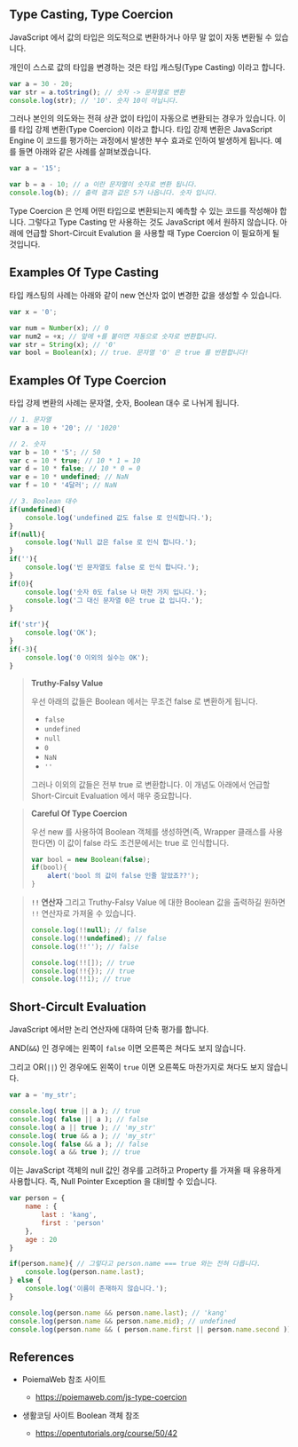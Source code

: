 ## Type Casting, Type Coercion

JavaScript 에서 값의 타입은 의도적으로 변환하거나 아무 말 없이 자동 변환될 수 있습니다. 

개인이 스스로 값의 타입을 변경하는 것은 타입 캐스팅(Type Casting) 이라고 합니다.

```javascript
var a = 30 - 20;
var str = a.toString(); // 숫자 -> 문자열로 변환
console.log(str); // '10'. 숫자 10이 아닙니다.
```

그러나 본인의 의도와는 전혀 상관 없이 타입이 자동으로 변환되는 경우가 있습니다. 이를 타입 강제 변환(Type Coercion) 이라고 합니다. 타입 강제 변환은 JavaScript Engine 이 코드를 평가하는 과정에서 발생한 부수 효과로 인하여 발생하게 됩니다. 예를 들면 아래와 같은 사례를 살펴보겠습니다.

```javascript
var a = '15';

var b = a - 10; // a 이란 문자열이 숫자로 변환 됩니다.
console.log(b); // 출력 결과 값은 5가 나옵니다. 숫자 입니다.
```

Type Coercion 은 언제 어떤 타입으로 변환되는지 예측할 수 있는 코드를 작성해야 합니다. 그렇다고 Type Casting 만 사용하는 것도 JavaScript 에서 원하지 않습니다. 아래에 언급할 Short-Circuit Evalution 을 사용할 때 Type Coercion 이 필요하게 될 것입니다.

## Examples Of Type Casting

타입 캐스팅의 사례는 아래와 같이 new 연산자 없이 변경한 값을 생성할 수 있습니다.

```javascript
var x = '0';

var num = Number(x); // 0
var num2 = +x; // 앞에 +를 붙이면 자동으로 숫자로 변환합니다.
var str = String(x); // '0'
var bool = Boolean(x); // true. 문자열 '0' 은 true 를 반환합니다!
```
## Examples Of Type Coercion

타입 강제 변환의 사례는 문자열, 숫자, Boolean 대수 로 나뉘게 됩니다.

```javascript
// 1. 문자열
var a = 10 + '20'; // '1020'

// 2. 숫자
var b = 10 * '5'; // 50
var c = 10 * true; // 10 * 1 = 10
var d = 10 * false; // 10 * 0 = 0
var e = 10 * undefined; // NaN
var f = 10 * '4달러'; // NaN

// 3. Boolean 대수
if(undefined){
    console.log('undefined 값도 false 로 인식합니다.');
}
if(null){
    console.log('Null 값은 false 로 인식 합니다.');
}
if(''){
    console.log('빈 문자열도 false 로 인식 합니다.');
}
if(0){
    console.log('숫자 0도 false 나 마찬 가지 입니다.');
    console.log('그 대신 문자열 0은 true 값 입니다.');
}

if('str'){
    console.log('OK');
}
if(-3){
    console.log('0 이외의 실수는 OK');
}
```

> **Truthy-Falsy Value**
>
> 우선 아래의 값들은 Boolean 에서는 무조건 false 로 변환하게 됩니다.
> 
> - `false`
> - `undefined`
> - `null`
> - `0`
> - `NaN`
> - `''`
> 
> 그러나 이외의 값들은 전부 true 로 변환합니다. 이 개념도 아래에서 언급할 Short-Circuit Evaluation 에서 매우 중요합니다.

> **Careful Of Type Coercion**
> 
> 우선 new 를 사용하여 Boolean 객체를 생성하면(즉, Wrapper 클래스를 사용한다면) 이 값이 false 라도 조건문에서는 true 로 인식합니다.
> 
> ```javascript
> var bool = new Boolean(false);
> if(bool){
>     alert('bool 의 값이 false 인줄 알았죠??');
> }
> ```

> **`!!` 연산자**
> 그리고 Truthy-Falsy Value 에 대한 Boolean 값을 출력하길 원하면 `!!` 연산자로 가져올 수 있습니다.
> 
> ```javascript
> console.log(!!null); // false
> console.log(!!undefined); // false
> console.log(!!''); // false
> 
> console.log(!![]); // true
> console.log(!!{}); // true
> console.log(!!1); // true
> ```

## Short-Circult Evaluation

JavaScript 에서만 논리 연산자에 대하여 단축 평가를 합니다.

AND(`&&`) 인 경우에는 왼쪽이 `false` 이면 오른쪽은 쳐다도 보지 않습니다.

그리고 OR(`||`) 인 경우에도 왼쪽이 `true` 이면 오른쪽도 마찬가지로 쳐다도 보지 않습니다.

```javascript
var a = 'my_str';

console.log( true || a ); // true
console.log( false || a ); // false
console.log( a || true ); // 'my_str'
console.log( true && a ); // 'my_str'
console.log( false && a ); // false 
console.log( a && true ); // true
```

이는 JavaScript 객체의 null 값인 경우를 고려하고 Property 를 가져올 때 유용하게 사용합니다. 즉, Null Pointer Exception 을 대비할 수 있습니다.

```javascript
var person = {
    name : {
        last : 'kang',
        first : 'person'
    },
    age : 20
}

if(person.name){ // 그렇다고 person.name === true 와는 전혀 다릅니다.
    console.log(person.name.last);
} else {
    console.log('이름이 존재하지 않습니다.');
}

console.log(person.name && person.name.last); // 'kang'
console.log(person.name && person.name.mid); // undefined
console.log(person.name && ( person.name.first || person.name.second )); // 이 논리식도 유용한데 Null 값이 아닌 경우에는 OR 연산자의 전자와 후자의 존재에 따라 값이 나오게 합니다.
```

## References

- PoiemaWeb 참조 사이트
    - https://poiemaweb.com/js-type-coercion

- 생활코딩 사이트 Boolean 객체 참조
    - https://opentutorials.org/course/50/42